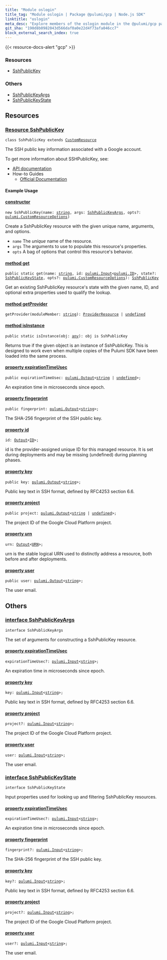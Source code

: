 ```yaml
---
title: "Module oslogin"
title_tag: "Module oslogin | Package @pulumi/gcp | Node.js SDK"
linktitle: "oslogin"
meta_desc: "Explore members of the oslogin module in the @pulumi/gcp package."
git_sha: "190d8b0982043d566daf0a0e22d4f73afa046cc7"
block_external_search_index: true
---
```


<!-- WARNING: this page was generated by a tool. Do not edit it by hand. -->
<!-- To change it, please see https://github.com/pulumi/docs/tree/master/tools/tscdocgen. -->

{{< resource-docs-alert "gcp" >}}




<h3>Resources</h3>
<ul class="api">
    <li><a href="#SshPublicKey"><span class="symbol resource"></span>SshPublicKey</a></li>
</ul>


<h3>Others</h3>
<ul class="api">
    <li><a href="#SshPublicKeyArgs"><span class="symbol api"></span>SshPublicKeyArgs</a></li>
    <li><a href="#SshPublicKeyState"><span class="symbol api"></span>SshPublicKeyState</a></li>
</ul>


<h2 id="resources">Resources</h2>
<h3 class="pdoc-module-header" id="SshPublicKey" data-link-title="SshPublicKey">
    <a href="https://github.com/pulumi/pulumi-gcp/blob/190d8b0982043d566daf0a0e22d4f73afa046cc7/sdk/nodejs/oslogin/sshPublicKey.ts#L18">
        Resource <strong>SshPublicKey</strong>
    </a>
</h3>

<pre class="highlight"><code><span class='kr'>class</span> <span class='nx'>SshPublicKey</span> <span class='kr'>extends</span> <a href='/docs/reference/pkg/nodejs/pulumi/pulumi/#CustomResource'>CustomResource</a></code></pre>

The SSH public key information associated with a Google account.

To get more information about SSHPublicKey, see:

* [API documentation](https://cloud.google.com/compute/docs/oslogin/rest)
* How-to Guides
    * [Official Documentation](https://cloud.google.com/compute/docs/oslogin)

#### Example Usage

<h4 class="pdoc-member-header" id="SshPublicKey-constructor">
<a class="pdoc-child-name" href="https://github.com/pulumi/pulumi-gcp/blob/190d8b0982043d566daf0a0e22d4f73afa046cc7/sdk/nodejs/oslogin/sshPublicKey.ts#L65"> <b>constructor</b></a>
</h4>


<pre class="highlight"><code><span class='kd'></span><span class='kd'>new</span> SshPublicKey(name: <span class='kd'><a href='https://developer.mozilla.org/en-US/docs/Web/JavaScript/Reference/Global_Objects/String'>string</a></span>, args: <a href='#SshPublicKeyArgs'>SshPublicKeyArgs</a>, opts?: <a href='/docs/reference/pkg/nodejs/pulumi/pulumi/#CustomResourceOptions'>pulumi.CustomResourceOptions</a>)</code></pre>


Create a SshPublicKey resource with the given unique name, arguments, and options.

* `name` The _unique_ name of the resource.
* `args` The arguments to use to populate this resource&#39;s properties.
* `opts` A bag of options that control this resource&#39;s behavior.

<h4 class="pdoc-member-header" id="SshPublicKey-get">
<a class="pdoc-child-name" href="https://github.com/pulumi/pulumi-gcp/blob/190d8b0982043d566daf0a0e22d4f73afa046cc7/sdk/nodejs/oslogin/sshPublicKey.ts#L28">method <b>get</b></a>
</h4>


<pre class="highlight"><code><span class='kd'>public static </span>get(name: <span class='kd'><a href='https://developer.mozilla.org/en-US/docs/Web/JavaScript/Reference/Global_Objects/String'>string</a></span>, id: <a href='/docs/reference/pkg/nodejs/pulumi/pulumi/#Input'>pulumi.Input</a>&lt;<a href='/docs/reference/pkg/nodejs/pulumi/pulumi/#ID'>pulumi.ID</a>&gt;, state?: <a href='#SshPublicKeyState'>SshPublicKeyState</a>, opts?: <a href='/docs/reference/pkg/nodejs/pulumi/pulumi/#CustomResourceOptions'>pulumi.CustomResourceOptions</a>): <a href='#SshPublicKey'>SshPublicKey</a></code></pre>


Get an existing SshPublicKey resource's state with the given name, ID, and optional extra
properties used to qualify the lookup.

<h4 class="pdoc-member-header" id="SshPublicKey-getProvider">
<a class="pdoc-child-name" href="https://github.com/pulumi/pulumi-gcp/blob/190d8b0982043d566daf0a0e22d4f73afa046cc7/sdk/nodejs/oslogin/sshPublicKey.ts#L18">method <b>getProvider</b></a>
</h4>


<pre class="highlight"><code><span class='kd'></span>getProvider(moduleMember: <span class='kd'><a href='https://developer.mozilla.org/en-US/docs/Web/JavaScript/Reference/Global_Objects/String'>string</a></span>): <a href='/docs/reference/pkg/nodejs/pulumi/pulumi/#ProviderResource'>ProviderResource</a> | <span class='kd'><a href='https://developer.mozilla.org/en-US/docs/Web/JavaScript/Reference/Global_Objects/undefined'>undefined</a></span></code></pre>

<h4 class="pdoc-member-header" id="SshPublicKey-isInstance">
<a class="pdoc-child-name" href="https://github.com/pulumi/pulumi-gcp/blob/190d8b0982043d566daf0a0e22d4f73afa046cc7/sdk/nodejs/oslogin/sshPublicKey.ts#L39">method <b>isInstance</b></a>
</h4>


<pre class="highlight"><code><span class='kd'>public static </span>isInstance(obj: <span class='kd'><a href='https://www.typescriptlang.org/docs/handbook/basic-types.html#any'>any</a></span>): obj is SshPublicKey</code></pre>


Returns true if the given object is an instance of SshPublicKey.  This is designed to work even
when multiple copies of the Pulumi SDK have been loaded into the same process.

<h4 class="pdoc-member-header" id="SshPublicKey-expirationTimeUsec">
<a class="pdoc-child-name" href="https://github.com/pulumi/pulumi-gcp/blob/190d8b0982043d566daf0a0e22d4f73afa046cc7/sdk/nodejs/oslogin/sshPublicKey.ts#L49">property <b>expirationTimeUsec</b></a>
</h4>

<pre class="highlight"><code><span class='kd'>public </span>expirationTimeUsec: <a href='/docs/reference/pkg/nodejs/pulumi/pulumi/#Output'>pulumi.Output</a>&lt;<span class='kd'><a href='https://developer.mozilla.org/en-US/docs/Web/JavaScript/Reference/Global_Objects/String'>string</a></span> | <span class='kd'><a href='https://developer.mozilla.org/en-US/docs/Web/JavaScript/Reference/Global_Objects/undefined'>undefined</a></span>&gt;;</code></pre>

An expiration time in microseconds since epoch.

<h4 class="pdoc-member-header" id="SshPublicKey-fingerprint">
<a class="pdoc-child-name" href="https://github.com/pulumi/pulumi-gcp/blob/190d8b0982043d566daf0a0e22d4f73afa046cc7/sdk/nodejs/oslogin/sshPublicKey.ts#L53">property <b>fingerprint</b></a>
</h4>

<pre class="highlight"><code><span class='kd'>public </span>fingerprint: <a href='/docs/reference/pkg/nodejs/pulumi/pulumi/#Output'>pulumi.Output</a>&lt;<span class='kd'><a href='https://developer.mozilla.org/en-US/docs/Web/JavaScript/Reference/Global_Objects/String'>string</a></span>&gt;;</code></pre>

The SHA-256 fingerprint of the SSH public key.

<h4 class="pdoc-member-header" id="SshPublicKey-id">
<a class="pdoc-child-name" href="https://github.com/pulumi/pulumi-gcp/blob/190d8b0982043d566daf0a0e22d4f73afa046cc7/sdk/nodejs/oslogin/sshPublicKey.ts#L18">property <b>id</b></a>
</h4>

<pre class="highlight"><code><span class='kd'></span>id: <a href='/docs/reference/pkg/nodejs/pulumi/pulumi/#Output'>Output</a>&lt;<a href='/docs/reference/pkg/nodejs/pulumi/pulumi/#ID'>ID</a>&gt;;</code></pre>

id is the provider-assigned unique ID for this managed resource.  It is set during
deployments and may be missing (undefined) during planning phases.

<h4 class="pdoc-member-header" id="SshPublicKey-key">
<a class="pdoc-child-name" href="https://github.com/pulumi/pulumi-gcp/blob/190d8b0982043d566daf0a0e22d4f73afa046cc7/sdk/nodejs/oslogin/sshPublicKey.ts#L57">property <b>key</b></a>
</h4>

<pre class="highlight"><code><span class='kd'>public </span>key: <a href='/docs/reference/pkg/nodejs/pulumi/pulumi/#Output'>pulumi.Output</a>&lt;<span class='kd'><a href='https://developer.mozilla.org/en-US/docs/Web/JavaScript/Reference/Global_Objects/String'>string</a></span>&gt;;</code></pre>

Public key text in SSH format, defined by RFC4253 section 6.6.

<h4 class="pdoc-member-header" id="SshPublicKey-project">
<a class="pdoc-child-name" href="https://github.com/pulumi/pulumi-gcp/blob/190d8b0982043d566daf0a0e22d4f73afa046cc7/sdk/nodejs/oslogin/sshPublicKey.ts#L61">property <b>project</b></a>
</h4>

<pre class="highlight"><code><span class='kd'>public </span>project: <a href='/docs/reference/pkg/nodejs/pulumi/pulumi/#Output'>pulumi.Output</a>&lt;<span class='kd'><a href='https://developer.mozilla.org/en-US/docs/Web/JavaScript/Reference/Global_Objects/String'>string</a></span> | <span class='kd'><a href='https://developer.mozilla.org/en-US/docs/Web/JavaScript/Reference/Global_Objects/undefined'>undefined</a></span>&gt;;</code></pre>

The project ID of the Google Cloud Platform project.

<h4 class="pdoc-member-header" id="SshPublicKey-urn">
<a class="pdoc-child-name" href="https://github.com/pulumi/pulumi-gcp/blob/190d8b0982043d566daf0a0e22d4f73afa046cc7/sdk/nodejs/oslogin/sshPublicKey.ts#L18">property <b>urn</b></a>
</h4>

<pre class="highlight"><code><span class='kd'></span>urn: <a href='/docs/reference/pkg/nodejs/pulumi/pulumi/#Output'>Output</a>&lt;<a href='/docs/reference/pkg/nodejs/pulumi/pulumi/#URN'>URN</a>&gt;;</code></pre>

urn is the stable logical URN used to distinctly address a resource, both before and after
deployments.

<h4 class="pdoc-member-header" id="SshPublicKey-user">
<a class="pdoc-child-name" href="https://github.com/pulumi/pulumi-gcp/blob/190d8b0982043d566daf0a0e22d4f73afa046cc7/sdk/nodejs/oslogin/sshPublicKey.ts#L65">property <b>user</b></a>
</h4>

<pre class="highlight"><code><span class='kd'>public </span>user: <a href='/docs/reference/pkg/nodejs/pulumi/pulumi/#Output'>pulumi.Output</a>&lt;<span class='kd'><a href='https://developer.mozilla.org/en-US/docs/Web/JavaScript/Reference/Global_Objects/String'>string</a></span>&gt;;</code></pre>

The user email.



<h2 id="apis">Others</h2>
<h3 class="pdoc-module-header" id="SshPublicKeyArgs" data-link-title="SshPublicKeyArgs">
    <a href="https://github.com/pulumi/pulumi-gcp/blob/190d8b0982043d566daf0a0e22d4f73afa046cc7/sdk/nodejs/oslogin/sshPublicKey.ts#L138">
        interface <strong>SshPublicKeyArgs</strong>
    </a>
</h3>

<pre class="highlight"><code><span class='kr'>interface</span> <span class='nx'>SshPublicKeyArgs</span></code></pre>

The set of arguments for constructing a SshPublicKey resource.

<h4 class="pdoc-member-header" id="SshPublicKeyArgs-expirationTimeUsec">
<a class="pdoc-child-name" href="https://github.com/pulumi/pulumi-gcp/blob/190d8b0982043d566daf0a0e22d4f73afa046cc7/sdk/nodejs/oslogin/sshPublicKey.ts#L142">property <b>expirationTimeUsec</b></a>
</h4>

<pre class="highlight"><code><span class='kd'></span>expirationTimeUsec?: <a href='/docs/reference/pkg/nodejs/pulumi/pulumi/#Input'>pulumi.Input</a>&lt;<span class='kd'><a href='https://developer.mozilla.org/en-US/docs/Web/JavaScript/Reference/Global_Objects/String'>string</a></span>&gt;;</code></pre>

An expiration time in microseconds since epoch.

<h4 class="pdoc-member-header" id="SshPublicKeyArgs-key">
<a class="pdoc-child-name" href="https://github.com/pulumi/pulumi-gcp/blob/190d8b0982043d566daf0a0e22d4f73afa046cc7/sdk/nodejs/oslogin/sshPublicKey.ts#L146">property <b>key</b></a>
</h4>

<pre class="highlight"><code><span class='kd'></span>key: <a href='/docs/reference/pkg/nodejs/pulumi/pulumi/#Input'>pulumi.Input</a>&lt;<span class='kd'><a href='https://developer.mozilla.org/en-US/docs/Web/JavaScript/Reference/Global_Objects/String'>string</a></span>&gt;;</code></pre>

Public key text in SSH format, defined by RFC4253 section 6.6.

<h4 class="pdoc-member-header" id="SshPublicKeyArgs-project">
<a class="pdoc-child-name" href="https://github.com/pulumi/pulumi-gcp/blob/190d8b0982043d566daf0a0e22d4f73afa046cc7/sdk/nodejs/oslogin/sshPublicKey.ts#L150">property <b>project</b></a>
</h4>

<pre class="highlight"><code><span class='kd'></span>project?: <a href='/docs/reference/pkg/nodejs/pulumi/pulumi/#Input'>pulumi.Input</a>&lt;<span class='kd'><a href='https://developer.mozilla.org/en-US/docs/Web/JavaScript/Reference/Global_Objects/String'>string</a></span>&gt;;</code></pre>

The project ID of the Google Cloud Platform project.

<h4 class="pdoc-member-header" id="SshPublicKeyArgs-user">
<a class="pdoc-child-name" href="https://github.com/pulumi/pulumi-gcp/blob/190d8b0982043d566daf0a0e22d4f73afa046cc7/sdk/nodejs/oslogin/sshPublicKey.ts#L154">property <b>user</b></a>
</h4>

<pre class="highlight"><code><span class='kd'></span>user: <a href='/docs/reference/pkg/nodejs/pulumi/pulumi/#Input'>pulumi.Input</a>&lt;<span class='kd'><a href='https://developer.mozilla.org/en-US/docs/Web/JavaScript/Reference/Global_Objects/String'>string</a></span>&gt;;</code></pre>

The user email.

<h3 class="pdoc-module-header" id="SshPublicKeyState" data-link-title="SshPublicKeyState">
    <a href="https://github.com/pulumi/pulumi-gcp/blob/190d8b0982043d566daf0a0e22d4f73afa046cc7/sdk/nodejs/oslogin/sshPublicKey.ts#L112">
        interface <strong>SshPublicKeyState</strong>
    </a>
</h3>

<pre class="highlight"><code><span class='kr'>interface</span> <span class='nx'>SshPublicKeyState</span></code></pre>

Input properties used for looking up and filtering SshPublicKey resources.

<h4 class="pdoc-member-header" id="SshPublicKeyState-expirationTimeUsec">
<a class="pdoc-child-name" href="https://github.com/pulumi/pulumi-gcp/blob/190d8b0982043d566daf0a0e22d4f73afa046cc7/sdk/nodejs/oslogin/sshPublicKey.ts#L116">property <b>expirationTimeUsec</b></a>
</h4>

<pre class="highlight"><code><span class='kd'></span>expirationTimeUsec?: <a href='/docs/reference/pkg/nodejs/pulumi/pulumi/#Input'>pulumi.Input</a>&lt;<span class='kd'><a href='https://developer.mozilla.org/en-US/docs/Web/JavaScript/Reference/Global_Objects/String'>string</a></span>&gt;;</code></pre>

An expiration time in microseconds since epoch.

<h4 class="pdoc-member-header" id="SshPublicKeyState-fingerprint">
<a class="pdoc-child-name" href="https://github.com/pulumi/pulumi-gcp/blob/190d8b0982043d566daf0a0e22d4f73afa046cc7/sdk/nodejs/oslogin/sshPublicKey.ts#L120">property <b>fingerprint</b></a>
</h4>

<pre class="highlight"><code><span class='kd'></span>fingerprint?: <a href='/docs/reference/pkg/nodejs/pulumi/pulumi/#Input'>pulumi.Input</a>&lt;<span class='kd'><a href='https://developer.mozilla.org/en-US/docs/Web/JavaScript/Reference/Global_Objects/String'>string</a></span>&gt;;</code></pre>

The SHA-256 fingerprint of the SSH public key.

<h4 class="pdoc-member-header" id="SshPublicKeyState-key">
<a class="pdoc-child-name" href="https://github.com/pulumi/pulumi-gcp/blob/190d8b0982043d566daf0a0e22d4f73afa046cc7/sdk/nodejs/oslogin/sshPublicKey.ts#L124">property <b>key</b></a>
</h4>

<pre class="highlight"><code><span class='kd'></span>key?: <a href='/docs/reference/pkg/nodejs/pulumi/pulumi/#Input'>pulumi.Input</a>&lt;<span class='kd'><a href='https://developer.mozilla.org/en-US/docs/Web/JavaScript/Reference/Global_Objects/String'>string</a></span>&gt;;</code></pre>

Public key text in SSH format, defined by RFC4253 section 6.6.

<h4 class="pdoc-member-header" id="SshPublicKeyState-project">
<a class="pdoc-child-name" href="https://github.com/pulumi/pulumi-gcp/blob/190d8b0982043d566daf0a0e22d4f73afa046cc7/sdk/nodejs/oslogin/sshPublicKey.ts#L128">property <b>project</b></a>
</h4>

<pre class="highlight"><code><span class='kd'></span>project?: <a href='/docs/reference/pkg/nodejs/pulumi/pulumi/#Input'>pulumi.Input</a>&lt;<span class='kd'><a href='https://developer.mozilla.org/en-US/docs/Web/JavaScript/Reference/Global_Objects/String'>string</a></span>&gt;;</code></pre>

The project ID of the Google Cloud Platform project.

<h4 class="pdoc-member-header" id="SshPublicKeyState-user">
<a class="pdoc-child-name" href="https://github.com/pulumi/pulumi-gcp/blob/190d8b0982043d566daf0a0e22d4f73afa046cc7/sdk/nodejs/oslogin/sshPublicKey.ts#L132">property <b>user</b></a>
</h4>

<pre class="highlight"><code><span class='kd'></span>user?: <a href='/docs/reference/pkg/nodejs/pulumi/pulumi/#Input'>pulumi.Input</a>&lt;<span class='kd'><a href='https://developer.mozilla.org/en-US/docs/Web/JavaScript/Reference/Global_Objects/String'>string</a></span>&gt;;</code></pre>

The user email.

